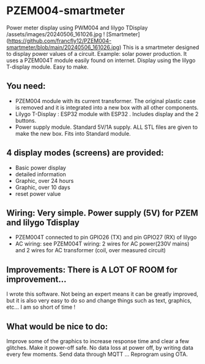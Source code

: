 # PZEM004-smartmeter
Power meter display using PWM004 and lilygo TDisplay
/assets/images/20240506_161026.jpg
! [Smartmeter] (https://github.com/francfly12/PZEM004-smartmeter/blob/main/20240506_161026.jpg)
This is a smartmeter designed to display power values of a circuit. 
Example: solar power production.
It uses a PZEM004T module easily found on internet.
Display using the lilygo T-display module.
Easy to make.

## You need:
- PZEM004 module with its current transformer. The original plastic case is removed and it is integrated into a new box with all other components.
- Lilygo T-Display : ESP32 module with ESP32 . Includes display and the 2 buttons.
- Power supply module. Standard 5V/1A supply.
ALL STL files are given to make the new box. Fits into Standard module.

## 4 display modes (screens) are provided: 
- Basic power display
- detailed information
- Graphic, over 24 hours
- Graphic, over 10 days
- reset power value

##  Wiring: Very simple. Power supply (5V) for PZEM and lilygo Tdisplay
- PZEM004T connected to pin GPIO26 (TX) and pin GPIO27 (RX) of lilygo
- AC wiring: see PZEM004T wiring: 2 wires for AC power(230V mains) and 2 wires for AC transformer (coil, over measured circuit)

## Improvements: There is A LOT OF ROOM for improvement...
  I wrote this software. Not being an expert means it can be greatly improved, but it is also very easy to do so and change things such as text, graphics, etc...
  I am so short of time !
  
## What would be nice to do:
  Improve some of the graphics to increase response time and clear a few glitches.
  Make it power-off safe. No data loss at power off, by writing data every few moments.
  Send data through MQTT ...
  Reprogram using OTA.
  
  

